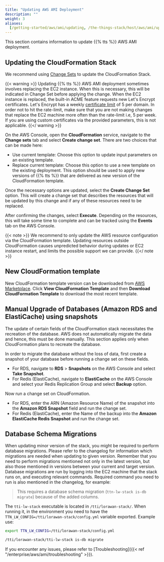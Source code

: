 ```yaml
---
title: "Updating AWS AMI Deployment"
description: ""
weight: 3
aliases:
  [/getting-started/aws/ami/updating, /the-things-stack/host/aws/ami/updating]
---
```


This section contains information to update {{% tts %}} AWS AMI deployment.

<!--more-->

## Updating the CloudFormation Stack

We recommend using [Change Sets](https://docs.aws.amazon.com/AWSCloudFormation/latest/UserGuide/using-cfn-updating-stacks-changesets.html) to update the CloudFormation Stack.

{{< warning >}}
Updating {{% tts %}} AWS AMI deployment sometimes involves replacing the EC2 instance. When this is necessary, this will be indicated in Change Set before applying the change.
When the EC2 instance is replaced, the built-in ACME feature requests new Let's Encrypt certificates.
Let's Encrypt has a weekly [certificate limit](https://letsencrypt.org/docs/rate-limits/) of 5 per domain.
In order not to hit the rate-limit, make sure that you are not making changes that replace the EC2 machine more often than the rate-limit i.e, 5 per week.
If you are using custom certificates via the provided parameters, this is not applicable.
{{</ warning >}}

On the AWS Console, open the **CloudFormation** service, navigate to the **Change sets** tab and select **Create change set**. There are two choices that can be made here:

- Use current template: Choose this option to update input parameters on an existing template.
- Replace current template: Choose this option to use a new template on the existing deployment. This option should be used to apply new versions of {{% tts %}} that are delivered as new version of the CloudFormation template.

Once the necessary options are updated, select the **Create Change Set** option. This will create a change set that describes the resources that will be updated by this change and if any of these resources need to be replaced.

After confirming the changes, select **Execute**. Depending on the resources, this will take some time to complete and can be tracked using the **Events** tab on the AWS Console.

{{< note >}} We recommend to only update the AWS resource configuration via the CloudFormation template. Updating resources outside CloudFormation causes unpredicted behavior during updates or EC2 instance restart, and limits the possible support we can provide. {{</ note >}}

## New CloudFormation template

New CloudFormation template version can be downloaded from [AWS Marketplace](https://aws.amazon.com/marketplace/pp/prodview-okhh3ofzhqj56?qid=1593444260869&sr=0-1&ref_=srh_res_product_title#pdp-usage). Click **View CloudFormation Template** and then **Download CloudFormation Template** to download the most recent template.

## Manual Upgrade of Databases (Amazon RDS and ElastiCache) using snapshots

The update of certain fields of the CloudFormation stack necessitates the recreation of the database. AWS does not automatically migrate the data and hence, this must be done manually. This section applies only when CloudFormation plans to recreate the database.

In order to migrate the database without the loss of data, first create a snapshot of your database before running a change set on these fields.

- For RDS, navigate to **RDS** > **Snapshots** on the AWS Console and select **Take Snapshot**.
- For Redis (ElastiCache), navigate to **ElastiCache** on the AWS Console and select your Redis Replication Group and select **Backup** option.

Now run a change set on CloudFormation.

- For RDS, enter the ARN (Amazon Resource Name) of the snapshot into the **Amazon RDS Snapshot** field and run the change set.
- For Redis (ElastiCache), enter the Name of the backup into the **Amazon ElastiCache Redis Snapshot** and run the change set.

## Database Schema Migrations

When updating minor version of the stack, you might be required to perform database migrations. Please refer to the changelog for information which migrations are needed when updating to given version. Remember that you need to perform migrations mentioned not only in the latest version, but also those mentioned in versions between your current and target version. Database migrations are run by logging into the EC2 machine that the stack runs on, and executing relevant commands. Required command you need to run is also mentioned in the changelog, for example:

> This requires a database schema migration (`ttn-lw-stack is-db migrate`) because of the added columns.

The `tti-lw-stack` executable is located in `/tti/lorawan-stack/`. When running it, in the environment you need to have the `TTN_LW_CONFIG=/tti/lorawan-stack/config.yml` variable exported. Example use:

```bash
export TTN_LW_CONFIG=/tti/lorawan-stack/config.yml

/tti/lorawan-stack/tti-lw-stack is-db migrate
```

If you encounter any issues, please refer to [Troubleshooting]({{< ref "/enterprise/aws/ami/troubleshooting" >}}).
